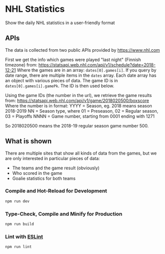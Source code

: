 # NHL Statistics

Show the daily NHL statistics in a user-friendly format

## APIs

The data is collected from two public APIs provided by https://www.nhl.com

First we get the info which games were played "last night" (Finnish timezone) from:
https://statsapi.web.nhl.com/api/v1/schedule?date=2018-12-21
Where the games are in an array: ``dates[0].games[i]``. If you query by date range, there are
multiple items in the ``dates`` array. Each date array has an object with various pieces of data.
The game ID is in ``dates[0].games[i].gamePk``. The ID is then used below.

Using the game IDs (the number in the url), we retrieve the game results from:
https://statsapi.web.nhl.com/api/v1/game/2018020500/boxscore
Where the number is in format:
YYYY = Season, eg. 2018 means season 2018-2019
NN = Season type, where 01 = Preseason, 02 = Regular season, 03 = Playoffs
NNNN = Game number, starting from 0001 ending with 1271

So 2018020500 means the 2018-19 regular season game number 500.

## What is shown

There are multiple sites that show all kinds of data from the games, but we are only interested in
particular pieces of data:

- The teams and the game result (obviously)
- Who scored in the game
- Goalie statistics for both teams

### Compile and Hot-Reload for Development

```sh
npm run dev
```

### Type-Check, Compile and Minify for Production

```sh
npm run build
```

### Lint with [ESLint](https://eslint.org/)

```sh
npm run lint
```

